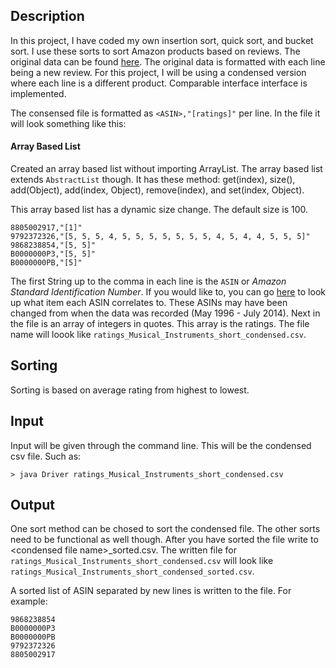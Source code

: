 ## Description

In this project, I have coded my own insertion sort, quick sort, and bucket sort. I use these sorts to sort Amazon products based on reviews. The original data can be found [here](http://jmcauley.ucsd.edu/data/amazon/ "Amazon Review Data"). The original data is formatted with each line being a new review. For this project, I will be using a condensed version where each line is a different product. Comparable interface interface is implemented.

The consensed file is formatted as `<ASIN>,"[ratings]"` per line. In the file it will look something like this:

#### Array Based List
Created an array based list without importing ArrayList. The array based list extends `AbstractList` though. It has these method: get(index), size(), add(Object), add(index, Object), remove(index), and set(index, Object).

This array based list has a dynamic size change. The default size is 100. 


```
8805002917,"[1]"
9792372326,"[5, 5, 5, 4, 5, 5, 5, 5, 5, 5, 5, 4, 5, 4, 4, 5, 5, 5]"
9868238854,"[5, 5]"
B0000000P3,"[5, 5]"
B0000000PB,"[5]"
```
The first String up to the comma in each line is the `ASIN` or *Amazon Standard Identification Number*. If you would like to, you can go [here](http://www.amazon-asin.com/ "ASIN Lookup") to look up what item each ASIN correlates to. These ASINs may have been changed from when the data was recorded (May 1996 - July 2014). Next in the file is an array of integers in quotes. This array is the ratings. The file name will loook like `ratings_Musical_Instruments_short_condensed.csv`.

## Sorting

Sorting is based on average rating from highest to lowest.

## Input

Input will be given through the command line. This will be the condensed csv file. Such as:

```
> java Driver ratings_Musical_Instruments_short_condensed.csv
```

## Output

One sort method can be chosed to sort the condensed file. The other sorts need to be functional as well though. After you have sorted the file write to \<condensed file name>_sorted.csv. The written file for `ratings_Musical_Instruments_short_condensed.csv` will look like `ratings_Musical_Instruments_short_condensed_sorted.csv`.

A sorted list of ASIN separated by new lines is written to the file. For example:

```
9868238854
B0000000P3
B0000000PB
9792372326
8805002917
```

